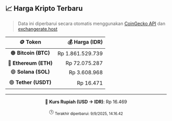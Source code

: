 

<!-- HARGA_KRIPTO -->
## 📈 Harga Kripto Terbaru

> Data ini diperbarui secara otomatis menggunakan [CoinGecko API](https://www.coingecko.com/) dan [exchangerate.host](https://exchangerate.host/)

<div align="center">

| 🪙 Token | 💰 Harga (IDR) |
|:------:|---------------:|
| 🟠 **Bitcoin (BTC)**   | Rp 1.861.529.739 |
| 🔵 **Ethereum (ETH)**  | Rp 72.075.287 |
| 🟣 **Solana (SOL)**    | Rp 3.608.968 |
| 🟢 **Tether (USDT)**   | Rp 16.471 |

---

💱 **Kurs Rupiah (USD → IDR)**: Rp 16.469

🕒 <sub>Terakhir diperbarui: 9/9/2025, 14.16.42</sub>

</div>
<!-- /HARGA_KRIPTO -->